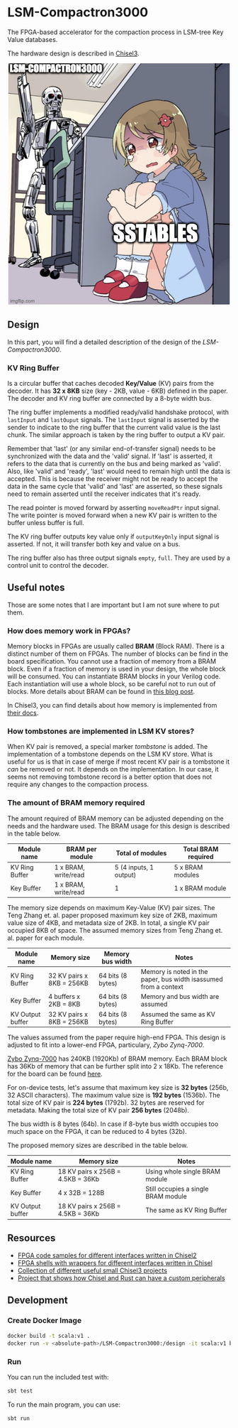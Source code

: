 LSM-Compactron3000
=======================

The FPGA-based accelerator for the compaction process in LSM-tree Key Value databases.

The hardware design is described in [Chisel3](https://github.com/chipsalliance/chisel).

<p align="center">
  <img src="meme.jpg" />
</p>

## Design

In this part, you will find a detailed description of the design of the *LSM-Compactron3000*.

### KV Ring Buffer

Is a circular buffer that caches decoded **Key/Value** (KV) pairs from the decoder. It has **32 x 8KB** size (key - 2KB, value - 6KB) defined in the paper. The decoder and KV ring buffer are connected by a 8-byte width bus. 

The ring buffer implements a modified ready/valid handshake protocol, with `lastInput` and `lastOuput` signals. The `lastInput` signal is asserted by the sender to indicate to the ring buffer that the current valid value is the last chunk. The similar approach is taken by the ring buffer to output a KV pair.

Remember that 'last' (or any similar end-of-transfer signal) needs to be synchronized with the data and the 'valid' signal. If 'last' is asserted, it refers to the data that is currently on the bus and being marked as 'valid'. Also, like 'valid' and 'ready', 'last' would need to remain high until the data is accepted. This is because the receiver might not be ready to accept the data in the same cycle that 'valid' and 'last' are asserted, so these signals need to remain asserted until the receiver indicates that it's ready.

The read pointer is moved forward by asserting `moveReadPtr` input signal. The write pointer is moved forward when a new KV pair is written to the buffer unless buffer is full.

The KV ring buffer outputs key value only if `outputKeyOnly` input signal is asserted. If not, it will transfer both key and value on a bus.

The ring buffer also has three output signals `empty`, `full`. They are used by a control unit to control the decoder.

## Useful notes

Those are some notes that I are important but I am not sure where to put them.

### How does memory work in FPGAs?

Memory blocks in FPGAs are usually called **BRAM** (Block RAM). There is a distinct number of them on FPGAs. The number of blocks can be find in the board specification. You cannot use a fraction of memory from a BRAM block. Even if a fraction of memory is used in your design, the whole block will be consumed. You can instantiate BRAM blocks in your Verilog code. Each instantiation will use a whole block, so be careful not to run out of blocks. More details about BRAM can be found in [this blog post](https://community.element14.com/challenges-projects/design-challenges/summer-of-fpga/b/blog/posts/number-plate-recognition-3-implementing-block-ram-using-verilog).

In Chisel3, you can find details about how memory is implemented from [their docs](https://www.chisel-lang.org/chisel3/docs/explanations/memories.html).

### How tombstones are implemented in LSM KV stores?

When KV pair is removed, a special marker *tombstone* is added. The implementation of a tombstone depends on the LSM KV store. What is useful for us is that in case of merge if most recent KV pair is a tombstone it *can* be removed or not. It depends on the implementation. In our case, it seems not removing tombstone record is a better option that does not require any changes to the compaction process.

### The amount of BRAM memory required

The amount required of BRAM memory can be adjusted depending on the needs and the hardware used. The BRAM usage for this design is described in the table below.

| Module name    | BRAM per module      | Total of modules       | Total BRAM required |
|----------------|----------------------|------------------------|---------------------|
| KV Ring Buffer | 1 x BRAM, write/read | 5 (4 inputs, 1 output) | 5 x BRAM modules    |
| Key Buffer     | 1 x BRAM, write/read | 1                      | 1 x BRAM module     |

The memory size depends on maximum Key-Value (KV) pair sizes. The Teng Zhang et. al. paper proposed maximum key size of 2KB, maximum value size of 4KB, and metadata size of 2KB. In total, a single KV pair occupied 8KB of space. The assumed memory sizes from Teng Zhang et. al. paper for each module.

| Module name      | Memory size               | Memory bus width  | Notes |
|------------------|---------------------------|-------------------|-------|
| KV Ring Buffer   | 32 KV pairs x 8KB = 256KB | 64 bits (8 bytes) | Memory is noted in the paper, bus width isassumed from a context |
| Key Buffer       | 4 buffers x 2KB = 8KB     | 64 bits (8 bytes) | Memory and bus width are assumed |
| KV Output buffer | 32 KV pairs x 8KB = 256KB | 64 bits (8 bytes) | Assumed the same as KV Ring Buffer |

The values assumed from the paper require high-end FPGA. This design is adjusted to fit into a lower-end FPGA, particulary, *Zybo Zynq-7000*. 

[Zybo Zynq-7000](https://digilent.com/reference/programmable-logic/zybo/start) has 240KB (1920Kb) of BRAM memory. Each BRAM block has 36Kb of memory that can be further split into 2 x 18Kb. The reference for the board can be found [here](https://docs.xilinx.com/v/u/en-US/ds190-Zynq-7000-Overview). 

For on-device tests, let's assume that maximum key size is **32 bytes** (256b, 32 ASCII characters). The maximum value size is **192 bytes** (1536b). The total size of KV pair is **224 bytes** (1792b). 32 bytes are reserved for metadata. Making the total size of KV pair **256 bytes** (2048b).

The bus width is 8 bytes (64b). In case if 8-byte bus width occupies too much space on the FPGA, it can be reduced to 4 bytes (32b).

The proposed memory sizes are described in the table below.

| Module name      | Memory size                       | Notes |
|------------------|-----------------------------------|-------|
| KV Ring Buffer   | 18 KV pairs x 256B = 4.5KB = 36Kb | Using whole single BRAM module |
| Key Buffer       | 4 x 32B = 128B                    | Still occupies a single BRAM module |
| KV Output buffer | 18 KV pairs x 256B = 4.5KB = 36Kb | The same as KV Ring Buffer |

## Resources

- [FPGA code samples for different interfaces written in Chisel2](https://github.com/maltanar/fpga-tidbits)
- [FPGA shells with wrappers for different interfaces written in Chisel](https://github.com/sifive/fpga-shells)
- [Collection of different useful small Chisel3 projects](https://github.com/j-marjanovic/chisel-stuff)
- [Project that shows how Chisel and Rust can have a custom peripherals](https://github.com/ekiwi/pynq)

## Development

### Create Docker Image

```bash
docker build -t scala:v1 .
docker run -v <absolute-path>/LSM-Compactron3000:/design -it scala:v1 bash
```

### Run

You can run the included test with:
```sh
sbt test
```

To run the main program, you can use:
```sh
sbt run
```
